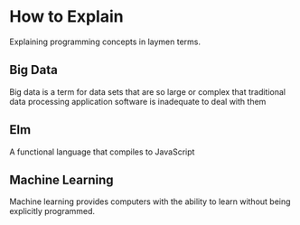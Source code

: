 # How to Explain
Explaining programming concepts in laymen terms. 


## Big Data
Big data is a term for data sets that are so large or complex that traditional data processing application software is inadequate to deal with them

## Elm
A functional language that compiles to JavaScript

## Machine Learning
Machine learning provides computers with the ability to learn without being explicitly programmed.
